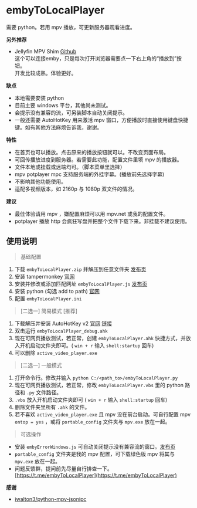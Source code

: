 # embyToLocalPlayer

需要 python。若用 mpv 播放，可更新服务器观看进度。

**另外推荐**

* Jellyfin MPV Shim [Github](https://github.com/jellyfin/jellyfin-mpv-shim)  
这个可以连接emby，只是每次打开浏览器需要点一下右上角的“播放到”按钮。  
开发比较成熟。体验更好。


**缺点**

* 本地需要安装 python
* 目前主要 windows 平台，其他尚未测试。
* 会提示没有兼容的流，可另装脚本自动关闭提示。
* 一般还需要 AutoHotKey 用来激活 mpv 窗口，方便播放时直接使用键盘快捷键。如有其他方法麻烦告诉我，谢谢。

**特性**

* 在首页也可以播放。点击原来的播放按钮就可以。不改变页面布局。
* 可回传播放进度到服务器。若需要此功能，配置文件里填 mpv 的播放器。
* 文件本地或挂载或远端均可。（脚本菜单里选择）
* mpv potplayer mpc 支持服务端的外挂字幕。(播放前先选择字幕)
* 不影响其他功能使用。
* 适配多视频版本，如 2160p 与 1080p 双文件的情况。

**建议**

* 最佳体验请用 mpv ，嫌配置麻烦可以用 mpv.net 或我的配置文件。
* potplayer 播放 http 会疯狂写盘并把整个文件下载下来。非挂载不建议使用。

## 使用说明

> 基础配置

1. 下载 `embyToLocalPlayer.zip` 并解压到任意文件夹 [发布页](https://github.com/kjtsune/embyToLocalPlayer/releases)
2. 安装 tampermonkey [官网](https://www.tampermonkey.net/)
3. 安装并修改或添加匹配网址 `embyToLocalPlayer.js` [发布页](https://greasyfork.org/zh-CN/scripts/448648-embytolocalplayer?locale_override=1)
4. 安装 python (勾选 add to path) [官网](https://www.python.org/downloads/)
5. 配置 `embyToLocalPlayer.ini` 

> [二选一] 简易模式 [推荐]

1. 下载解压并安装 AutoHotKey v2 [官网](https://www.autohotkey.com/) [链接](https://www.autohotkey.com/download/ahk-v2.zip)
2. 双击运行 `embyToLocalPlayer_debug.ahk` 
3. 现在可网页播放测试，若正常，创建 `embyToLocalPlayer.ahk` 快捷方式，并放入开机启动文件夹即可。( `win + r` 输入 `shell:startup` 回车)
4. 可以删除 `active_video_player.exe`

> [二选一] 一般模式

1. 打开命令行。修改并输入 `python C:/<path_to>/embyToLocalPlayer.py` 
2. 现在可网页播放测试，若正常，修改 `embyToLocalPlayer.vbs` 里的 python 路径和 `.py` 文件路径。
3. `.vbs` 放入开机启动文件夹即可 ( `win + r` 输入 `shell:startup` 回车)
4. 删除文件夹里所有 `.ahk` 的文件。
5. 若不喜欢 `active_video_player.exe` 且 mpv 没在前台启动。可自行配置 mpv `ontop = yes` ，或将 `portable_config` 文件夹与 `mpv.exe` 放在一起。

> 可选操作

* 安装 `embyErrorWindows.js` 可自动关闭提示没有兼容流的窗口。[发布页](https://greasyfork.org/zh-CN/scripts/448629-embyerrorwindows?locale_override=1)
* `portable_config` 文件夹是我的 mpv 配置，可下载绿色版 mpv 将其与 `mpv.exe` 放在一起。
* 问题反馈群，提问前先尽量自行排查一下。[https://t.me/embyToLocalPlayer](https://t.me/embyToLocalPlayer)

**感谢**

* [iwalton3/python-mpv-jsonipc](https://github.com/iwalton3/python-mpv-jsonipc)
